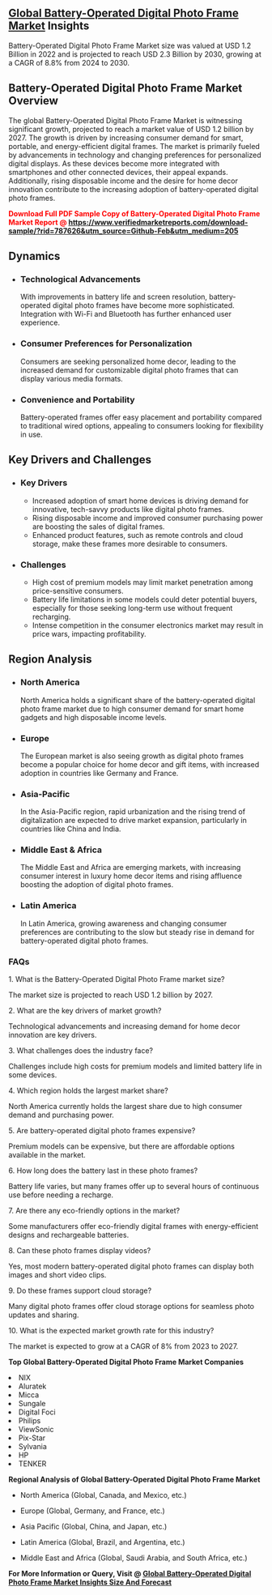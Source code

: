 <h2><a href="https://www.verifiedmarketreports.com/download-sample/?rid=787626&amp;utm_source=Github&amp;utm_medium=205" target="_blank">Global Battery-Operated Digital Photo Frame Market</a> Insights</h2><p>Battery-Operated Digital Photo Frame Market size was valued at USD 1.2 Billion in 2022 and is projected to reach USD 2.3 Billion by 2030, growing at a CAGR of 8.8% from 2024 to 2030.</p><p> <h2>Battery-Operated Digital Photo Frame Market Overview</h2> <p>The global Battery-Operated Digital Photo Frame Market is witnessing significant growth, projected to reach a market value of USD 1.2 billion by 2027. The growth is driven by increasing consumer demand for smart, portable, and energy-efficient digital frames. The market is primarily fueled by advancements in technology and changing preferences for personalized digital displays. As these devices become more integrated with smartphones and other connected devices, their appeal expands. Additionally, rising disposable income and the desire for home decor innovation contribute to the increasing adoption of battery-operated digital photo frames. <strong><p><span class=""><span style="color: #ff0000;"><strong>Download Full PDF Sample Copy of Battery-Operated Digital Photo Frame Market Report</strong> @ </span><a href="https://www.verifiedmarketreports.com/download-sample/?rid=787626&amp;utm_source=Github-Feb&amp;utm_medium=205" target="_blank">https://www.verifiedmarketreports.com/download-sample/?rid=787626&amp;utm_source=Github-Feb&amp;utm_medium=205</a></span></p></strong></p> <h2>Dynamics</h2> <ul> <li><h3>Technological Advancements</h3> With improvements in battery life and screen resolution, battery-operated digital photo frames have become more sophisticated. Integration with Wi-Fi and Bluetooth has further enhanced user experience.</li> <li><h3>Consumer Preferences for Personalization</h3> Consumers are seeking personalized home decor, leading to the increased demand for customizable digital photo frames that can display various media formats.</li> <li><h3>Convenience and Portability</h3> Battery-operated frames offer easy placement and portability compared to traditional wired options, appealing to consumers looking for flexibility in use.</li> </ul> <h2>Key Drivers and Challenges</h2> <ul> <li><h3>Key Drivers</h3> <ul> <li>Increased adoption of smart home devices is driving demand for innovative, tech-savvy products like digital photo frames.</li> <li>Rising disposable income and improved consumer purchasing power are boosting the sales of digital frames.</li> <li>Enhanced product features, such as remote controls and cloud storage, make these frames more desirable to consumers.</li> </ul> </li> <li><h3>Challenges</h3> <ul> <li>High cost of premium models may limit market penetration among price-sensitive consumers.</li> <li>Battery life limitations in some models could deter potential buyers, especially for those seeking long-term use without frequent recharging.</li> <li>Intense competition in the consumer electronics market may result in price wars, impacting profitability.</li> </ul> </li> </ul> <h2>Region Analysis</h2> <ul> <li><h3>North America</h3> North America holds a significant share of the battery-operated digital photo frame market due to high consumer demand for smart home gadgets and high disposable income levels.</li> <li><h3>Europe</h3> The European market is also seeing growth as digital photo frames become a popular choice for home decor and gift items, with increased adoption in countries like Germany and France.</li> <li><h3>Asia-Pacific</h3> In the Asia-Pacific region, rapid urbanization and the rising trend of digitalization are expected to drive market expansion, particularly in countries like China and India.</li> <li><h3>Middle East & Africa</h3> The Middle East and Africa are emerging markets, with increasing consumer interest in luxury home decor items and rising affluence boosting the adoption of digital photo frames.</li> <li><h3>Latin America</h3> In Latin America, growing awareness and changing consumer preferences are contributing to the slow but steady rise in demand for battery-operated digital photo frames.</li> </ul> <h3>FAQs</h3> <p>1. What is the Battery-Operated Digital Photo Frame market size?</p> <p>The market size is projected to reach USD 1.2 billion by 2027.</p> <p>2. What are the key drivers of market growth?</p> <p>Technological advancements and increasing demand for home decor innovation are key drivers.</p> <p>3. What challenges does the industry face?</p> <p>Challenges include high costs for premium models and limited battery life in some devices.</p> <p>4. Which region holds the largest market share?</p> <p>North America currently holds the largest share due to high consumer demand and purchasing power.</p> <p>5. Are battery-operated digital photo frames expensive?</p> <p>Premium models can be expensive, but there are affordable options available in the market.</p> <p>6. How long does the battery last in these photo frames?</p> <p>Battery life varies, but many frames offer up to several hours of continuous use before needing a recharge.</p> <p>7. Are there any eco-friendly options in the market?</p> <p>Some manufacturers offer eco-friendly digital frames with energy-efficient designs and rechargeable batteries.</p> <p>8. Can these photo frames display videos?</p> <p>Yes, most modern battery-operated digital photo frames can display both images and short video clips.</p> <p>9. Do these frames support cloud storage?</p> <p>Many digital photo frames offer cloud storage options for seamless photo updates and sharing.</p> <p>10. What is the expected market growth rate for this industry?</p> <p>The market is expected to grow at a CAGR of 8% from 2023 to 2027.</p> </p><p><strong>Top Global Battery-Operated Digital Photo Frame Market Companies</strong></p><div data-test-id=""><p><li>NIX</li><li> Aluratek</li><li> Micca</li><li> Sungale</li><li> Digital Foci</li><li> Philips</li><li> ViewSonic</li><li> Pix-Star</li><li> Sylvania</li><li> HP</li><li> TENKER</li></p><div><strong>Regional Analysis of&nbsp;Global Battery-Operated Digital Photo Frame Market</strong></div><ul><li dir="ltr"><p dir="ltr">North America&nbsp;(Global, Canada, and Mexico, etc.)</p></li><li dir="ltr"><p dir="ltr">Europe (Global, Germany, and France, etc.)</p></li><li dir="ltr"><p dir="ltr">Asia Pacific&nbsp;(Global, China, and Japan, etc.)</p></li><li dir="ltr"><p dir="ltr">Latin America&nbsp;(Global, Brazil, and Argentina, etc.)</p></li><li dir="ltr">Middle East and Africa&nbsp;(Global, Saudi Arabia, and South Africa, etc.)</li></ul><p><strong>For More Information or Query, Visit @&nbsp;</strong><strong><a href="https://www.verifiedmarketreports.com/product/battery-operated-digital-photo-frame-market/?utm_source=Github&amp;utm_medium=205" target="_blank">Global Battery-Operated Digital Photo Frame Market Insights Size And Forecast</a></strong></p></div>
